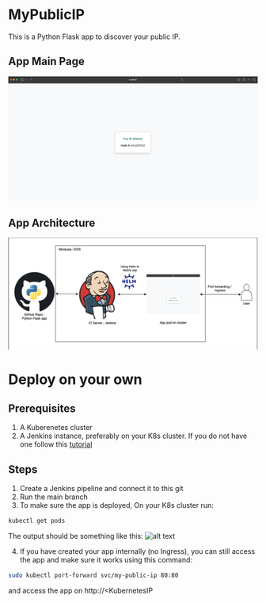 # MyPublicIP

This is a Python Flask app to discover your public IP.

## App Main Page
![alt text](./docs/images/main-page.png?raw=true "output")

## App Architecture 
![alt text](./docs/images/architecture.png?raw=true "output")

# Deploy on your own
## Prerequisites
1. A Kuberenetes cluster
2. A Jenkins instance, preferably on your K8s cluster. If you do not have one follow this [tutorial](https://github.com/yuval-benjamin/MyPublicIP/blob/main/docs/jenkins-installation/README.md)

## Steps

1. Create a Jenkins pipeline and connect it to this git
2. Run the main branch 
3. To make sure the app is deployed, On your K8s cluster run:
```bash
kubectl get pods
```
The output should be something like this:
![alt text](./images/kubectl-get-pods.png?raw=true "output")

4. If you have created your app internally (no Ingress), you can still access the app and make sure it works using this command: 
```bash
sudo kubectl port-forward svc/my-public-ip 80:80
```
and access the app on http://<KubernetesIP
